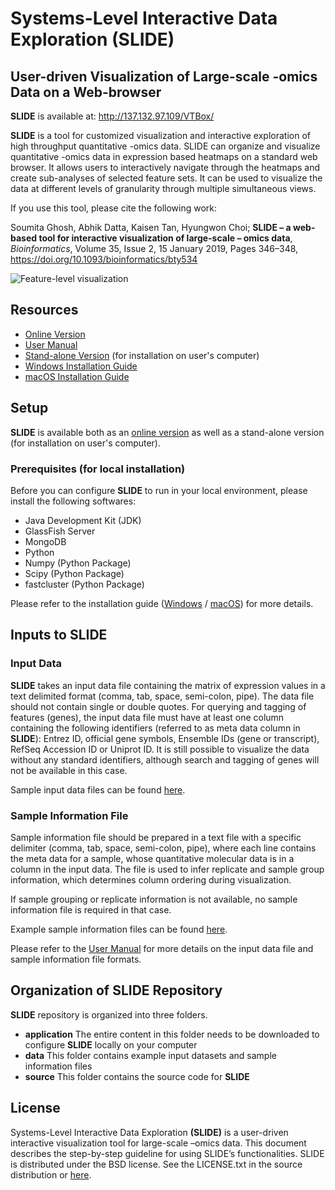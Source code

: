 # Systems-Level Interactive Data Exploration (SLIDE)  
## User-driven Visualization of Large-scale -omics Data on a Web-browser  

**SLIDE** is available at: http://137.132.97.109/VTBox/ 

**SLIDE** is a tool for customized visualization and interactive exploration of high throughput quantitative -omics data. SLIDE can organize and visualize quantitative -omics data in expression based heatmaps on a standard web browser. It allows users to interactively navigate through the heatmaps 
and create sub-analyses of selected feature sets. It can be used to visualize the data at different levels of granularity through multiple simultaneous views.  

If you use this tool, please cite the following work:  

Soumita Ghosh, Abhik Datta, Kaisen Tan, Hyungwon Choi; __SLIDE – a web-based tool for interactive visualization of large-scale – omics data__, *Bioinformatics*, Volume 35, Issue 2, 15 January 2019, Pages 346–348, https://doi.org/10.1093/bioinformatics/bty534  

![Feature-level visualization](bty534f1.png)
## Resources

* [Online Version](http://137.132.97.109/VTBox/) 
* [User Manual](https://github.com/soumitag/SLIDE/raw/master/application/slide/SLIDE_Users_Manual.pdf)
* [Stand-alone Version](https://github.com/soumitag/SLIDE/raw/master/application/slide.zip) (for installation on user's computer) 
* [Windows Installation Guide](https://github.com/soumitag/SLIDE/raw/master/application/slide/SLIDE_Windows_Installation_Guide.pdf)  
* [macOS Installation Guide](https://github.com/soumitag/SLIDE/raw/master/application/slide/SLIDE_macOS_Installation_Guide.pdf)

## Setup

**SLIDE** is available both as an [online version](http://137.132.97.109/VTBox/) as well as a stand-alone version (for installation on user's computer).  

### Prerequisites (for local installation)  

Before you can configure **SLIDE** to run in your local environment, please install the following softwares:  

* Java Development Kit (JDK)
* GlassFish Server
* MongoDB  
* Python
* Numpy (Python Package) 
* Scipy (Python Package)
* fastcluster (Python Package)  

Please refer to the installation guide ([Windows](https://github.com/soumitag/SLIDE/raw/master/application/slide/SLIDE_Windows_Installation_Guide.pdf) / [macOS](https://github.com/soumitag/SLIDE/raw/master/application/slide/SLIDE_macOS_Installation_Guide.pdf)) for more details.

## Inputs to **SLIDE**

### Input Data

**SLIDE** takes an input data file containing the matrix of expression values in a text delimited format
(comma, tab, space, semi-colon, pipe). The data file should not contain single or double quotes. For
querying and tagging of features (genes), the input data file must have at least one column containing
the following identifiers (referred to as meta data column in **SLIDE**): Entrez ID, official gene
symbols, Ensemble IDs (gene or transcript), RefSeq Accession ID or Uniprot ID. It is still possible to
visualize the data without any standard identifiers, although search and tagging of genes will not be
available in this case.

Sample input data files can be found [here](https://github.com/soumitag/SLIDE/tree/master/data).

### Sample Information File  

Sample information file should be prepared in a text file with a specific delimiter (comma, tab,
space, semi-colon, pipe), where each line contains the meta data for a sample, whose quantitative
molecular data is in a column in the input data. The file is used to infer replicate and sample group
information, which determines column ordering during visualization.  

If sample grouping or replicate information is not available, no sample information file is required in that case.

Example sample information files can be found [here](https://github.com/soumitag/SLIDE/tree/master/data).

Please refer to the [User Manual](https://github.com/soumitag/SLIDE/raw/master/application/slide/SLIDE_Users_Manual.pdf) for more details on the input data file and sample information file formats. 

## Organization of **SLIDE** Repository

**SLIDE** repository is organized into three folders.  

* **application**	The entire content in this folder needs to be downloaded to configure **SLIDE** locally on your computer
* **data** 		This folder contains example input datasets and sample information files
* **source**		This folder contains the source code for **SLIDE**

## License  

Systems-Level Interactive Data Exploration **(SLIDE)** is a user-driven interactive visualization tool for large-scale –omics data. This document describes the step-by-step guideline for using SLIDE’s functionalities. SLIDE is distributed under the BSD license. See the LICENSE.txt in the source
distribution or [here](https://opensource.org/licenses/BSD-2-Clause).  

<!---[![HitCount](http://hits.dwyl.io/soumitag/SLIDE.svg)](http://hits.dwyl.io/soumitag/SLIDE)--->






